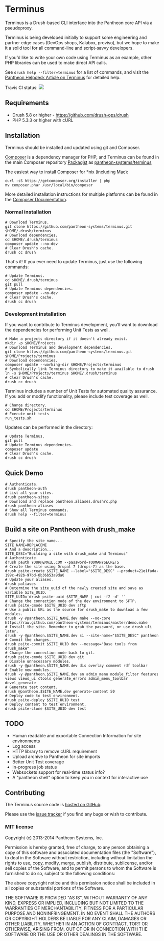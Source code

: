 # Terminus

Terminus is a Drush-based CLI interface into the Pantheon core API via a
pseudoproxy.

Terminus is being developed initially to support some engineering and partner
edge cases (DevOps shops, Kalabox, proviso), but we hope to make it a solid tool
for all command-line and script-savvy developers.

If you'd like to write your own code using Terminus as an example, other PHP
libraries can be used to make direct API calls.

See `drush help --filter=terminus` for a list of commands, and visit the
[Pantheon Helpdesk Article on Terminus](http://helpdesk.getpantheon.com/customer/portal/articles/1315417)
for detailed help.

Travis CI status: [<img src="https://travis-ci.org/pantheon-systems/terminus.png?branch=master">](https://travis-ci.org/pantheon-systems/terminus)

## Requirements

* Drush 5.8 or higher - https://github.com/drush-ops/drush
* PHP 5.3.3 or higher with cURL

## Installation

Terminus should be installed and updated using git and Composer.

[Composer](http://getcomposer.org) is a dependency manager for PHP, and Terminus
can be found in the main Composer repository [Packagist](https://packagist.org/)
as [pantheon-systems/terminus](https://packagist.org/packages/pantheon-systems/terminus)

The easiest way to install Composer for *nix (including Mac):

    curl -sS https://getcomposer.org/installer | php
    mv composer.phar /usr/local/bin/composer

More detailed installation instructions for multiple platforms can be found in
the [Composer Documentation](http://getcomposer.org/doc/00-intro.md).

### Normal installation

    # Download Terminus.
    git clone https://github.com/pantheon-systems/terminus.git $HOME/.drush/terminus
    # Download dependencies.
    cd $HOME/.drush/terminus
    composer update --no-dev
    # Clear Drush's cache.
    drush cc drush

That's it! If you ever need to update Terminus, just use the following commands:

    # Update Terminus.
    cd $HOME/.drush/terminus
    git pull
    # Update Terminus dependencies.
    composer update --no-dev
    # Clear Drush's cache.
    drush cc drush

### Development installation

If you want to contribute to Terminus development, you'll want to download the
dependencies for performing Unit Tests as well.

    # Make a projects directory if it doesn't already exist.
    mkdir -p $HOME/Projects
    # Download Terminus and development dependencies.
    git clone https://github.com/pantheon-systems/terminus.git $HOME/Projects/terminus
    # Download dependencies.
    composer update --working-dir $HOME/Projects/terminus
    # Symbolically link Terminus directory to make it available to drush
    ln -s $HOME/Projects/terminus $HOME/.drush/terminus
    # Clear Drush's cache.
    drush cc drush

Terminus includes a number of Unit Tests for automated quality assurance. If you
add or modify functionality, please include test coverage as well.

    # Change directory.
    cd $HOME/Projects/terminus
    # Execute unit tests
    run_tests.sh

Updates can be performed in the directory:

    # Update Terminus.
    git pull
    # Update Terminus dependencies.
    composer update
    # Clear Drush's cache.
    drush cc drush

## Quick Demo

    # Authenticate.
    drush pantheon-auth
    # List all your sites.
    drush pantheon-sites
    # Download and replace pantheon.aliases.drushrc.php
    drush pantheon-aliases
    # Show all Terminus commands.
    drush help --filter=terminus

## Build a site on Pantheon with drush_make

    # Specify the site name...
    SITE_NAME=REPLACEME
    # And a description...
    SITE_DESC="Building a site with drush_make and Terminus"
    # Authenticate.
    drush pauth YOUR@EMAIL.COM --password=TOOMANYSECRETS
    # Create the site using Drupal 7 (drops-7) as the base.
    drush psite-create $SITE_NAME --label="$SITE_DESC" --product=21e1fada-199c-492b-97bd-0b36b53a9da0
    # Update your aliases.
    drush paliases
    # Determine the site_uuid of the newly created site and save as variable SITE_UUID.
    SITE_UUID=`drush psite-uuid $SITE_NAME | cut -f2 -d' '`
    # Change the connection mode of the dev environment to SFTP.
    drush psite-cmode $SITE_UUID dev sftp
    # Use a public URL as the source for drush_make to download a few modules.
    drush -y @pantheon.$SITE_NAME.dev make --no-core https://raw.github.com/pantheon-systems/terminus/master/demo.make
    # Install the site. Remember to grab the password, or use drush uli later.
    drush -y @pantheon.$SITE_NAME.dev si --site-name="$SITE_DESC" pantheon
    # Commit the changes.
    drush psite-commit $SITE_UUID dev --message="Base tools from drush_make"
    # Change the connection mode back to git.
    drush psite-cmode $SITE_UUID dev git
    # Disable unnecessary modules.
    drush -y @pantheon.$SITE_NAME.dev dis overlay comment rdf toolbar
    # Enable new modules.
    drush -y @pantheon.$SITE_NAME.dev en admin_menu module_filter features views views_ui ctools generate_errors admin_menu_toolbar devel_generate
    # Generate test content.
    drush @pantheon.$SITE_NAME.dev generate-content 50
    # Deploy code to test environment.
    drush psite-deploy $SITE_UUID test
    # Deploy content to test environment.
    drush psite-clone $SITE_UUID dev test

## TODO

- Human readable and exportable Connection Information for site environments
- Log access
- HTTP library to remove cURL requirement
- Upload archive to Pantheon for site imports
- Better Unit Test coverage
- In-progress job status
- Websockets support for real-time status info?
- A "pantheon shell" option to keep you in context for interactive use

## Contributing

The Terminus source code is [hosted on GitHub](https://github.com/pantheon-systems/terminus).

Please use the [issue tracker](https://github.com/pantheon-systems/terminus/issues) if you find any bugs or wish to contribute.

### MIT license

Copyright (c) 2013-2014 Pantheon Systems, Inc.

Permission is hereby granted, free of charge, to any person obtaining
a copy of this software and associated documentation files (the
"Software"), to deal in the Software without restriction, including
without limitation the rights to use, copy, modify, merge, publish,
distribute, sublicense, and/or sell copies of the Software, and to
permit persons to whom the Software is furnished to do so, subject to
the following conditions:

The above copyright notice and this permission notice shall be
included in all copies or substantial portions of the Software.

THE SOFTWARE IS PROVIDED "AS IS", WITHOUT WARRANTY OF ANY KIND,
EXPRESS OR IMPLIED, INCLUDING BUT NOT LIMITED TO THE WARRANTIES OF
MERCHANTABILITY, FITNESS FOR A PARTICULAR PURPOSE AND
NONINFRINGEMENT. IN NO EVENT SHALL THE AUTHORS OR COPYRIGHT HOLDERS BE
LIABLE FOR ANY CLAIM, DAMAGES OR OTHER LIABILITY, WHETHER IN AN ACTION
OF CONTRACT, TORT OR OTHERWISE, ARISING FROM, OUT OF OR IN CONNECTION
WITH THE SOFTWARE OR THE USE OR OTHER DEALINGS IN THE SOFTWARE.
